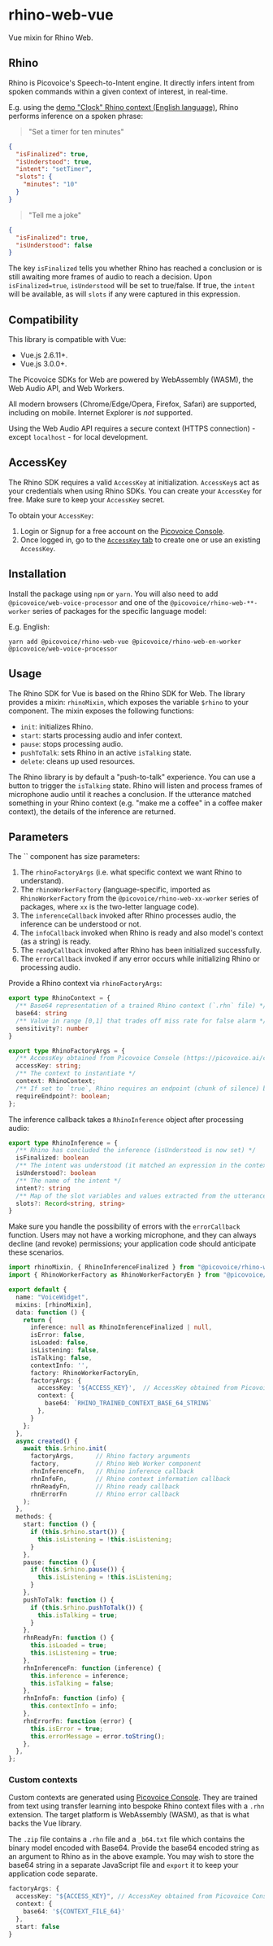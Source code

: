 # rhino-web-vue

Vue mixin for Rhino Web.

## Rhino

Rhino is Picovoice's Speech-to-Intent engine. It directly infers intent from spoken commands within a given context of interest, in real-time.

E.g. using the [demo "Clock" Rhino context (English language)](https://github.com/Picovoice/rhino/blob/master/resources/contexts/wasm/clock_wasm.rhn), Rhino performs inference on a spoken phrase:

> "Set a timer for ten minutes"

```json
{
  "isFinalized": true,
  "isUnderstood": true,
  "intent": "setTimer",
  "slots": {
    "minutes": "10"
  }
}
```

> "Tell me a joke"

```json
{
  "isFinalized": true,
  "isUnderstood": false
}
```

The key `isFinalized` tells you whether Rhino has reached a conclusion or is still awaiting more frames of audio to reach a decision. Upon `isFinalized=true`, `isUnderstood` will be set to true/false. If true, the `intent` will be available, as will `slots` if any were captured in this expression.

## Compatibility

This library is compatible with Vue:
- Vue.js 2.6.11+.
- Vue.js 3.0.0+.

The Picovoice SDKs for Web are powered by WebAssembly (WASM), the Web Audio API, and Web Workers.

All modern browsers (Chrome/Edge/Opera, Firefox, Safari) are supported, including on mobile. Internet Explorer is _not_ supported.

Using the Web Audio API requires a secure context (HTTPS connection) - except `localhost` - for local development.

## AccessKey

The Rhino SDK requires a valid `AccessKey` at initialization. `AccessKey`s act as your credentials when using Rhino SDKs.
You can create your `AccessKey` for free. Make sure to keep your `AccessKey` secret.

To obtain your `AccessKey`:
1. Login or Signup for a free account on the [Picovoice Console](https://picovoice.ai/console/).
2. Once logged in, go to the [`AccessKey` tab](https://console.picovoice.ai/access_key) to create one or use an existing `AccessKey`.

## Installation

Install the package using `npm` or `yarn`. You will also need to add `@picovoice/web-voice-processor` and one of the `@picovoice/rhino-web-**-worker` series of packages for the specific language model:

E.g. English:

```console
yarn add @picovoice/rhino-web-vue @picovoice/rhino-web-en-worker @picovoice/web-voice-processor
```

## Usage

The Rhino SDK for Vue is based on the Rhino SDK for Web. The library provides a mixin: `rhinoMixin`, which exposes the variable `$rhino` to your component. The mixin exposes the following functions:

- `init`: initializes Rhino.
- `start`: starts processing audio and infer context.
- `pause`: stops processing audio.
- `pushToTalk`: sets Rhino in an active `isTalking` state.
- `delete`: cleans up used resources.

The Rhino library is by default a "push-to-talk" experience. You can use a button to trigger the `isTalking` state. Rhino will listen and process frames of microphone audio until it reaches a conclusion. If the utterance matched something in your Rhino context (e.g. "make me a coffee" in a coffee maker context), the details of the inference are returned.

## Parameters

The `` component has size parameters:

1. The `rhinoFactoryArgs` (i.e. what specific context we want Rhino to understand).
2. The `rhinoWorkerFactory` (language-specific, imported as `RhinoWorkerFactory` from the `@picovoice/rhino-web-xx-worker` series of packages, where `xx` is the two-letter language code).
3. The `inferenceCallback` invoked after Rhino processes audio, the inference can be understood or not.
4. The `infoCallback` invoked when Rhino is ready and also model's context (as a string) is ready.
5. The `readyCallback` invoked after Rhino has been initialized successfully.
6. The `errorCallback` invoked if any error occurs while initializing Rhino or processing audio.

Provide a Rhino context via `rhinoFactoryArgs`:

```typescript
export type RhinoContext = {
  /** Base64 representation of a trained Rhino context (`.rhn` file) */
  base64: string
  /** Value in range [0,1] that trades off miss rate for false alarm */
  sensitivity?: number
}

export type RhinoFactoryArgs = {
  /** AccessKey obtained from Picovoice Console (https://picovoice.ai/console/) */
  accessKey: string;
  /** The context to instantiate */
  context: RhinoContext;
  /** If set to `true`, Rhino requires an endpoint (chunk of silence) before finishing inference. **/
  requireEndpoint?: boolean;
};
```
The inference callback takes a `RhinoInference` object after processing audio:

```typescript
export type RhinoInference = {
  /** Rhino has concluded the inference (isUnderstood is now set) */
  isFinalized: boolean
  /** The intent was understood (it matched an expression in the context) */
  isUnderstood?: boolean
  /** The name of the intent */
  intent?: string
  /** Map of the slot variables and values extracted from the utterance */
  slots?: Record<string, string>
}
```

Make sure you handle the possibility of errors with the `errorCallback` function. Users may not have a working microphone, and they can always decline (and revoke) permissions; your application code should anticipate these scenarios. 

```typescript
import rhinoMixin, { RhinoInferenceFinalized } from "@picovoice/rhino-web-vue";
import { RhinoWorkerFactory as RhinoWorkerFactoryEn } from "@picovoice/rhino-web-en-worker";

export default {
  name: "VoiceWidget",
  mixins: [rhinoMixin],
  data: function () {
    return {
      inference: null as RhinoInferenceFinalized | null,
      isError: false,
      isLoaded: false,
      isListening: false,
      isTalking: false,
      contextInfo: '',
      factory: RhinoWorkerFactoryEn,
      factoryArgs: {
        accessKey: '${ACCESS_KEY}',  // AccessKey obtained from Picovoice Console (https://picovoice.ai/console/)
        context: {
          base64: `RHINO_TRAINED_CONTEXT_BASE_64_STRING`
        },
      }
    };
  },
  async created() {
    await this.$rhino.init(
      factoryArgs,      // Rhino factory arguments
      factory,          // Rhino Web Worker component
      rhnInferenceFn,   // Rhino inference callback
      rhnInfoFn,        // Rhino context information callback
      rhnReadyFn,       // Rhino ready callback
      rhnErrorFn        // Rhino error callback
    );
  },
  methods: {
    start: function () {
      if (this.$rhino.start()) {
        this.isListening = !this.isListening;
      }
    },
    pause: function () {
      if (this.$rhino.pause()) {
        this.isListening = !this.isListening;
      }
    },
    pushToTalk: function () {
      if (this.$rhino.pushToTalk()) {
        this.isTalking = true;
      }
    },
    rhnReadyFn: function () {
      this.isLoaded = true;
      this.isListening = true;
    },
    rhnInferenceFn: function (inference) {
      this.inference = inference;
      this.isTalking = false;
    },
    rhnInfoFn: function (info) {
      this.contextInfo = info;
    },
    rhnErrorFn: function (error) {
      this.isError = true;
      this.errorMessage = error.toString();
    },
  },
};
```

### Custom contexts

Custom contexts are generated using [Picovoice Console](https://picovoice.ai/console/). They are trained from text using transfer learning into bespoke Rhino context files with a `.rhn` extension. The target platform is WebAssembly (WASM), as that is what backs the Vue library.

The `.zip` file contains a `.rhn` file and a `_b64.txt` file which contains the binary model encoded with Base64. Provide the base64 encoded string as an argument to Rhino as in the above example. You may wish to store the base64 string in a separate JavaScript file and `export` it to keep your application code separate.

```typescript
factoryArgs: {
  accessKey: "${ACCESS_KEY}", // AccessKey obtained from Picovoice Console(https://picovoice.ai/console/)",
  context: {
    base64: '${CONTEXT_FILE_64}'
  },
  start: false
}
```
